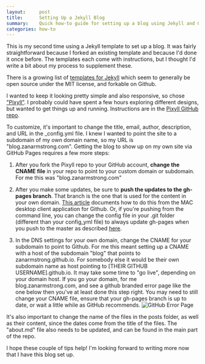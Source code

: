```yaml
---
layout:     post
title:      Setting Up a Jekyll Blog
summary:    Quick how-to guide for setting up a blog using Jekyll and GitHub Pages
categories: how-to
---
```


This is my second time using a Jekyll template to set up a blog. It was fairly straightforward because I forked an existing template and because I'd done it once before. The templates each come with instructions, but I thought I'd write a bit about my process to supplement these. 

There is a growing list of [templates for Jekyll](http://jekyllthemes.org/) which seem to generally be open source under the MIT license, and forkable on Github. 

I wanted to keep it looking pretty simple and also responsive, so chose ["Pixyll"](http://jekyllthemes.org/themes/pixyll/). I probably could have spent a few hours exploring different designs, but wanted to get things up and running.  Instructions are in the [Pixyll GitHub repo](https://github.com/johnotander/pixyll).

To customize, it's important to change the title, email, author, description, and URL in the _config.yml file. I knew I wanted to point the site to a subdomain of my own domain name, so my URL is "blog.zanarmstrong.com".  Getting the blog to show up on my own site via GitHub Pages requires a few more steps: 

1. After you fork the Pixyll repo to your GitHub account, __change the CNAME file__ in your repo to point to your custom domain or subdomain. For me this was "blog.zanarmstrong.com"

2. After you make some updates, be sure to __push the updates to the gh-pages branch__. That branch is the one that is used for the content in your own domain. [This article](https://help.github.com/articles/merging-branches/) documents how to do this from the MAC desktop client application for Github. Or, if you're pushing from the command line, you can change the config file in your .git folder (different than your config_yml file) to always update gh-pages when you push to the master as described [here](http://stackoverflow.com/questions/5807459/github-mirroring-gh-pages-to-master).

3. In the DNS settings for your own domain, change the CNAME for your subdomain to point to Github.  For me this meant setting up a CNAME with a host of the subdomain "blog" that points to zanarmstrong.github.io. For somebody else it would be their own subdomain name as host pointing to [THEIR GITHUB USERNAME].github.io. It may take some time to "go live", depending on your domain host. If you go your domain, for me blog.zanarmstrong.com, and see a github branded error page like the one below then you've at least done this step right. You may need to still change your CNAME file, ensure that your gh-pages branch is up to date, or wait a little while as GitHub recommends. ![GitHub Error Page](https://lh5.googleusercontent.com/AQmi6sMh217ee9swPV2CM46cyCs0IRZakxjG5rVwX1Vx=w306-h207-p-no)

It's also important to change the name of the files in the posts folder, as well as their content, since the dates come from the title of the files. The "about.md" file also needs to be updated, and can be found in the main part of the repo. 

I hope these couple of tips help! I'm looking forward to writing more now that I have this blog set up.  